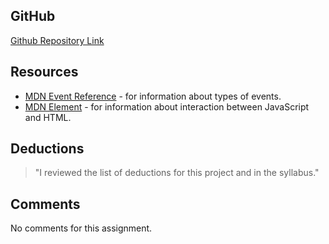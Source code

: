 ## GitHub
[Github Repository Link](https://github.com/Reggiepeled/hw_listeners_peled_reggie)

## Resources
* [MDN Event Reference](https://developer.mozilla.org/en-US/docs/Web/Events) - for information
about types of events.
* [MDN Element](https://developer.mozilla.org/en-US/docs/Web/API/Element) - for information about interaction between JavaScript and HTML.


## Deductions
> "I reviewed the list of deductions for this project
and in the syllabus."

## Comments
No comments for this assignment.
